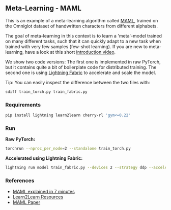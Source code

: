 ## Meta-Learning - MAML

This is an example of a meta-learning algorithm called [MAML](https://arxiv.org/abs/1703.03400), trained on the
Omniglot dataset of handwritten characters from different alphabets.

The goal of meta-learning in this context is to learn a 'meta'-model trained on many different tasks, such that it can quickly adapt to a new task when trained with very few samples (few-shot learning).
If you are new to meta-learning, have a look at this short [introduction video](https://www.youtube.com/watch?v=ItPEBdD6VMk).

We show two code versions:
The first one is implemented in raw PyTorch, but it contains quite a bit of boilerplate code for distributed training.
The second one is using [Lightning Fabric](https://pytorch-lightning.readthedocs.io/en/latest/fabric/fabric.html) to accelerate and scale the model.

Tip: You can easily inspect the difference between the two files with:

```bash
sdiff train_torch.py train_fabric.py
```

### Requirements

```bash
pip install lightning learn2learn cherry-rl 'gym<=0.22'
```

### Run

**Raw PyTorch:**

```bash
torchrun --nproc_per_node=2 --standalone train_torch.py
```

**Accelerated using Lightning Fabric:**

```bash
lightning run model train_fabric.py --devices 2 --strategy ddp --accelerator cpu
```

### References

- [MAML explained in 7 minutes](https://www.youtube.com/watch?v=ItPEBdD6VMk)
- [Learn2Learn Resources](http://learn2learn.net/examples/vision/#maml)
- [MAML Paper](https://arxiv.org/abs/1703.03400)
